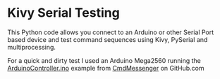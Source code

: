 # Kivy Serial Testing
This Python code allows you connect to an Arduino or other Serial Port based device and test command sequences using Kivy,
PySerial and multiprocessing.

For a quick and dirty test I used an Arduino Mega2560 running the [ArduinoController.ino](https://github.com/thijse/Arduino-CmdMessenger/blob/master/examples/ArduinoController/ArduinoController.ino) example
from [CmdMessenger](https://github.com/thijse/Arduino-CmdMessenger) on GitHub.com
